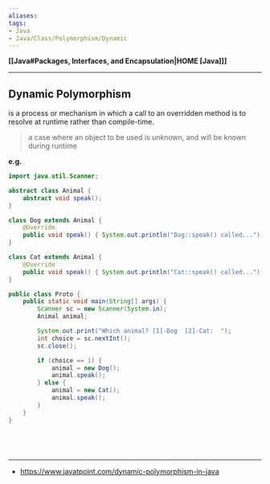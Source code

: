 ```yaml
---
aliases:
tags:
- Java
- Java/Class/Polymorphism/Dynamic
---
```

**[[Java#Packages, Interfaces, and Encapsulation|HOME [Java]]]**

---
## Dynamic Polymorphism
is a process or mechanism in which a call to an overridden method is to resolve at runtime rather than compile-time.
> a case where an object to be used is unknown, and will be known during runtime

**e.g.**
```java
import java.util.Scanner;

abstract class Animal {
    abstract void speak();
}

class Dog extends Animal {
    @Override
    public void speak() { System.out.println("Dog::speak() called..."); }
}

class Cat extends Animal {
    @Override
    public void speak() { System.out.println("Cat::speak() called..."); }
}

public class Proto {
    public static void main(String[] args) {
        Scanner sc = new Scanner(System.in);
        Animal animal;

        System.out.print("Which animal? [1]-Dog  [2]-Cat:  ");
        int choice = sc.nextInt();
        sc.close();

        if (choice == 1) {
            animal = new Dog();
            animal.speak();
        } else {
            animal = new Cat();
            animal.speak();
        }
    }
}
```

<br>

# 
---
- https://www.javatpoint.com/dynamic-polymorphism-in-java